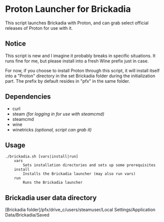 # Proton Launcher for Brickadia
This script launches Brickadia with Proton, and can grab select official releases of Proton for use with it.

## Notice
This script is new and I imagine it probably breaks in specific situations. It runs fine for me, but please install into a fresh Wine prefix just in case.  

For now, if you choose to install Proton through this script, it will install itself into a "Proton" directory in the set Brickadia folder during the initialization part. The prefix by default resides in "pfx" in the same folder.

## Dependencies
- curl
- steam *(for logging in for use with steamcmd)*
- steamcmd
- wine
- winetricks *(optional, script can grab it)*

## Usage
```
./brickadia.sh [vars|install|run]
	vars
		Sets installation directories and sets up some prerequisites
	install
		Installs the Brickadia launcher (may also run vars)
	run
		Runs the Brickadia launcher
```

## Brickadia user data directory
[Brickadia folder]/pfx/drive_c/users/steamuser/Local Settings/Application Data/Brickadia/Saved